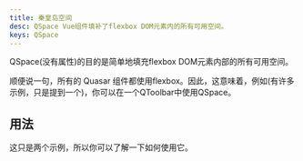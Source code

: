 ```yaml
---
title: 秦皇岛空间
desc: QSpace Vue组件填补了flexbox DOM元素内的所有可用空间。
keys: QSpace
---
```

QSpace(没有属性)的目的是简单地填充flexbox DOM元素内部的所有可用空间。

顺便说一句，所有的 Quasar 组件都使用flexbox。因此，这意味着，例如(有许多示例，只是提到一个)，你可以在一个QToolbar中使用QSpace。

## 用法
这只是两个示例，所以你可以了解一下如何使用它。

<doc-example title="基本" file="QSpace/Basic" />
